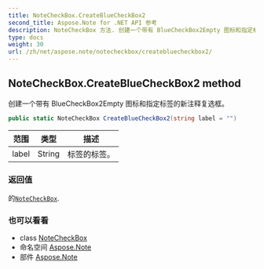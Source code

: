 ```yaml
---
title: NoteCheckBox.CreateBlueCheckBox2
second_title: Aspose.Note for .NET API 参考
description: NoteCheckBox 方法. 创建一个带有 BlueCheckBox2Empty 图标和指定标签的新注释复选框
type: docs
weight: 30
url: /zh/net/aspose.note/notecheckbox/createbluecheckbox2/
---
```

## NoteCheckBox.CreateBlueCheckBox2 method

创建一个带有 BlueCheckBox2Empty 图标和指定标签的新注释复选框。

```csharp
public static NoteCheckBox CreateBlueCheckBox2(string label = "")
```

| 范围 | 类型 | 描述 |
| --- | --- | --- |
| label | String | 标签的标签。 |

### 返回值

的[`NoteCheckBox`](../).

### 也可以看看

* class [NoteCheckBox](../)
* 命名空间 [Aspose.Note](../../notecheckbox/)
* 部件 [Aspose.Note](../../../)


